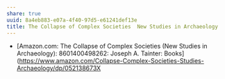 ```yaml
---
share: true
uuid: 8a4eb883-e07a-4f40-97d5-e61241def13e
title: The Collapse of Complex Societies  New Studies in Archaeology
---
```

* [Amazon.com: The Collapse of Complex Societies (New Studies in Archaeology): 8601400498262: Joseph A. Tainter: Books](https://www.amazon.com/Collapse-Complex-Societies-Studies-Archaeology/dp/052138673X
